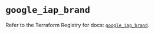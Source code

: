 # `google_iap_brand`

Refer to the Terraform Registry for docs: [`google_iap_brand`](https://registry.terraform.io/providers/hashicorp/google/6.39.0/docs/resources/iap_brand).
